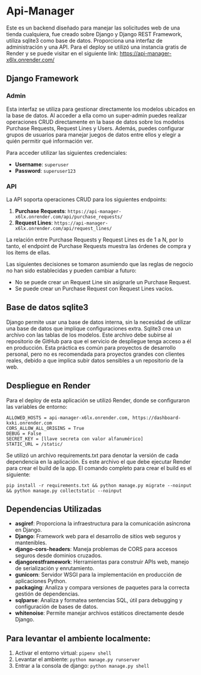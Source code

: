 # Api-Manager

Este es un backend diseñado para manejar las solicitudes web de una tienda cualquiera, fue creado sobre Django y Django REST Framework, utiliza sqlite3 como base de datos. Proporciona una interfaz de administración y una API. Para el deploy se utilizó una instancia gratis de Render y se puede visitar en el siguiente link: https://api-manager-x6lx.onrender.com/

## Django Framework

### Admin
Esta interfaz se utiliza para gestionar directamente los modelos ubicados en la base de datos. Al acceder a ella como un super-admin puedes realizar operaciones CRUD directamente en la base de datos sobre los modelos Purchase Requests, Request Lines y Users. Además, puedes configurar grupos de usuarios para manejar juegos de datos entre ellos y elegir a quién permitir qué información ver.

Para acceder utilizar las siguientes credenciales:
- **Username**: `superuser`
- **Password**: `superuser123`

### API
La API soporta operaciones CRUD para los siguientes endpoints:

1. **Purchase Requests**: `https://api-manager-x6lx.onrender.com/api/purchase_requests/`
2. **Request Lines**: `https://api-manager-x6lx.onrender.com/api/request_lines/`

La relación entre Purchase Requests y Request Lines es de 1 a N, por lo tanto, el endpoint de Purchase Requests muestra las órdenes de compra y los ítems de ellas.

Las siguientes decisiones se tomaron asumiendo que las reglas de negocio no han sido establecidas y pueden cambiar a futuro:
- No se puede crear un Request Line sin asignarle un Purchase Request.
- Se puede crear un Purchase Request con Request Lines vacíos.

## Base de datos sqlite3
Django permite usar una base de datos interna, sin la necesidad de utilizar una base de datos que implique configuraciones extra. Sqlite3 crea un archivo con las tablas de los modelos. Este archivo debe subirse al repositorio de GitHub para que el servicio de despliegue tenga acceso a él en producción. Esta práctica es común para proyectos de desarrollo personal, pero no es recomendada para proyectos grandes con clientes reales, debido a que implica subir datos sensibles a un repositorio de la web.

## Despliegue en Render
Para el deploy de esta aplicación se utilizó Render, donde se configuraron las variables de entorno:

```plaintext
ALLOWED_HOSTS = api-manager-x6lx.onrender.com, https://dashboard-kxki.onrender.com
CORS_ALLOW_ALL_ORIGINS = True
DEBUG = False
SECRET_KEY = [llave secreta con valor alfanumérico]
STATIC_URL = /static/
```

Se utilizó un archivo requirements.txt para denotar la versión de cada dependencia en la aplicación. Es este archivo el que debe ejecutar Render para crear el build de la app. El comando completo para crear el build es el siguiente:

`pip install -r requirements.txt && python manage.py migrate --noinput && python manage.py collectstatic --noinput`

## Dependencias Utilizadas

- **asgiref**: Proporciona la infraestructura para la comunicación asíncrona en Django.
- **Django**: Framework web para el desarrollo de sitios web seguros y mantenibles.
- **django-cors-headers**: Maneja problemas de CORS para accesos seguros desde dominios cruzados.
- **djangorestframework**: Herramientas para construir APIs web, manejo de serialización y enrutamiento.
- **gunicorn**: Servidor WSGI para la implementación en producción de aplicaciones Python.
- **packaging**: Analiza y compara versiones de paquetes para la correcta gestión de dependencias.
- **sqlparse**: Analiza y formatea sentencias SQL, útil para debugging y configuración de bases de datos.
- **whitenoise**: Permite manejar archivos estáticos directamente desde Django.

## Para levantar el ambiente localmente:

1. Activar el entorno virtual: `pipenv shell`
2. Levantar el ambiente: `python manage.py runserver`
3. Entrar a la consola de django: `python manage.py shell`